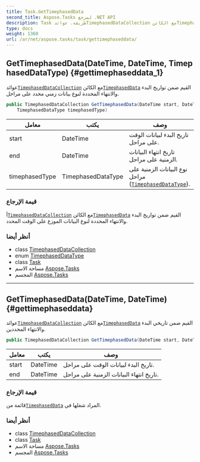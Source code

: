 ```yaml
---
title: Task.GetTimephasedData
second_title: Aspose.Tasks لمرجع .NET API
description: Task طريقة. عوائدTimephasedDataCollection مع الكائنTimephasedData القيم ضمن تواريخ البدء والانتهاء المحددة لنوع بيانات زمني محدد على مراحل.
type: docs
weight: 1360
url: /ar/net/aspose.tasks/task/gettimephaseddata/
---
```

## GetTimephasedData(DateTime, DateTime, TimephasedDataType) {#gettimephaseddata_1}

عوائد[`TimephasedDataCollection`](../../timephaseddatacollection/) مع الكائن[`TimephasedData`](../timephaseddata/) القيم ضمن تواريخ البدء والانتهاء المحددة لنوع بيانات زمني محدد على مراحل.

```csharp
public TimephasedDataCollection GetTimephasedData(DateTime start, DateTime end, 
    TimephasedDataType timephasedType)
```

| معامل | يكتب | وصف |
| --- | --- | --- |
| start | DateTime | تاريخ البدء لبيانات الوقت على مراحل. |
| end | DateTime | تاريخ انتهاء البيانات الزمنية على مراحل. |
| timephasedType | TimephasedDataType | نوع البيانات الزمنية على مراحل ([`TimephasedDataType`](../../timephaseddatatype/)). |

### قيمة الإرجاع

أ[`TimephasedDataCollection`](../../timephaseddatacollection/) مع الكائن[`TimephasedData`](../timephaseddata/) القيم ضمن تواريخ البدء والانتهاء المحددة لنوع البيانات الموزع على الوقت المحدد.

### أنظر أيضا

* class [TimephasedDataCollection](../../timephaseddatacollection/)
* enum [TimephasedDataType](../../timephaseddatatype/)
* class [Task](../)
* مساحة الاسم [Aspose.Tasks](../../task/)
* المجسم [Aspose.Tasks](../../../)

---

## GetTimephasedData(DateTime, DateTime) {#gettimephaseddata}

عوائد[`TimephasedDataCollection`](../../timephaseddatacollection/) مع الكائن[`TimephasedData`](../timephaseddata/) القيم ضمن تاريخي البدء والانتهاء المحددين.

```csharp
public TimephasedDataCollection GetTimephasedData(DateTime start, DateTime end)
```

| معامل | يكتب | وصف |
| --- | --- | --- |
| start | DateTime | تاريخ البدء لبيانات الوقت على مراحل. |
| end | DateTime | تاريخ انتهاء البيانات الزمنية على مراحل. |

### قيمة الإرجاع

قائمة من[`TimephasedData`](../../timephaseddata/) المراد شغلها في.

### أنظر أيضا

* class [TimephasedDataCollection](../../timephaseddatacollection/)
* class [Task](../)
* مساحة الاسم [Aspose.Tasks](../../task/)
* المجسم [Aspose.Tasks](../../../)


